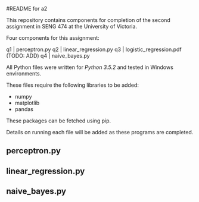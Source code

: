 #README for a2

This repository contains components for completion of the second assignment in SENG 474 at the University of Victoria.

Four components for this assignment:

q1 | perceptron.py
q2 | linear_regression.py
q3 | logistic_regression.pdf (TODO: ADD)
q4 | naive_bayes.py

All Python files were written for *Python 3.5.2* and tested in Windows environments.

These files require the following libraries to be added:

- numpy
- matplotlib
- pandas

These packages can be fetched using pip.

Details on running each file will be added as these programs are completed.

## perceptron.py

## linear_regression.py


## naive_bayes.py
